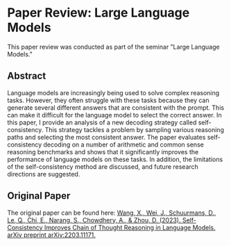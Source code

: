 # Paper Review: Large Language Models

This paper review was conducted as part of the seminar "Large Language Models."


## Abstract

Language models are increasingly being used to solve complex reasoning tasks. However, they often struggle with these tasks because they can generate several different answers that are consistent with the prompt. This can make it difficult for the language model to select the correct answer. In this paper, I provide an analysis of a new decoding strategy called self-consistency. This strategy tackles a problem by sampling various reasoning paths and selecting the most consistent answer. The paper evaluates self-consistency decoding on a number of
arithmetic and common sense reasoning benchmarks and shows that it significantly improves the performance of language models on these tasks. In addition, the limitations of the self-consistency method are discussed, and future research directions are suggested.


## Original Paper

The original paper can be found here:
[Wang, X., Wei, J., Schuurmans, D., Le, Q., Chi, E., Narang, S., Chowdhery, A., & Zhou, D. (2023). Self-Consistency Improves Chain of Thought Reasoning in Language Models. arXiv preprint arXiv:2203.11171.](https://arxiv.org/abs/2203.11171)

